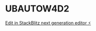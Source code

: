 # UBAUTOW4D2

[Edit in StackBlitz next generation editor ⚡️](https://stackblitz.com/~/github.com/edgarrivero33/UBAUTOW4D2)